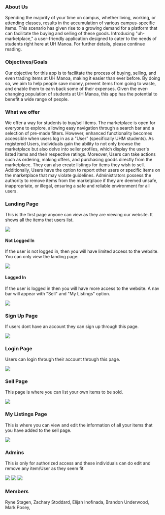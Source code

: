

### About Us

Spending the majority of your time on campus, whether living, working, or attending classes, results in the accumulation of various campus-specific items. This scenario has given rise to a growing demand for a platform that can facilitate the buying and selling of these goods. Introducing "uh-marketplace," a user-friendly application designed to cater to the needs of students right here at UH Manoa. For further details, please continue reading.

### Objectives/Goals

Our objective for this app is to facilitate the process of buying, selling, and even trading items at UH Manoa, making it easier than ever before. By doing so, we aim to help people save money, prevent items from going to waste, and enable them to earn back some of their expenses. Given the ever-changing population of students at UH Manoa, this app has the potential to benefit a wide range of people.

### What we offer

We offer a way for students to buy/sell items. The marketplace is open for everyone to explore, allowing easy navigation through a search bar and a selection of pre-made filters. However, enhanced functionality becomes accessible when users log in as a "User" (specifically UHM students). As registered Users, individuals gain the ability to not only browse the marketplace but also delve into seller profiles, which display the user's listed items and their respective ratings. Moreover, Users can take actions such as ordering, making offers, and purchasing goods directly from the marketplace. They can also create listings for items they wish to sell. Additionally, Users have the option to report other users or specific items on the marketplace that may violate guidelines. Administrators possess the authority to remove items from the marketplace if they are deemed unsafe, inappropriate, or illegal, ensuring a safe and reliable environment for all users.

### Landing Page
This is the first page anyone can view as they are viewing our website. It shows all the items that users list.

<img src=".images/Home.png">

#### Not Logged In

If the user is not logged in, then you will have limited access to the website. You can only view the landing page.

<img src=".images/Home.png">

#### Logged In

If the user is logged in then you will have more access to the website. A nav bar will appear with "Sell" and "My Listings" option.

<img src=".images/Home.png">

### Sign Up Page

If users dont have an account they can sign up through this page.

<img src=".images/SignUp.png">

### Login Page

Users can login through their account through this page.

<img src=".images/Login.png">

### Sell Page

This page is where you can list your own items to be sold.

<img src=".images/Sell.png">

### My Listings Page

This is where you can view and edit the information of all your items that you have added to the sell page.

<img src=".images/Your Listing's.png">

### Admins

This is only for authorized access and these individuals can do edit and remove any item/User as they seem fit

<img src=".images/Admin.png">
<img src=".images/David Martinez Listing .png">
<img src=".images/David Martinez Listing 2.png">

### Members
Ryne Stagen, 
Zachary Stoddard,
Elijah Inofinada,
Brandon Underwood,
Mark Posey,
